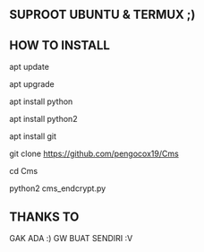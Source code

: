 ## SUPROOT UBUNTU & TERMUX ;)


## HOW TO INSTALL
apt update

apt upgrade

apt install python

apt install python2

apt install git

git clone https://github.com/pengocox19/Cms

cd Cms

python2 cms_endcrypt.py


## THANKS TO

GAK ADA :) GW BUAT SENDIRI :V
